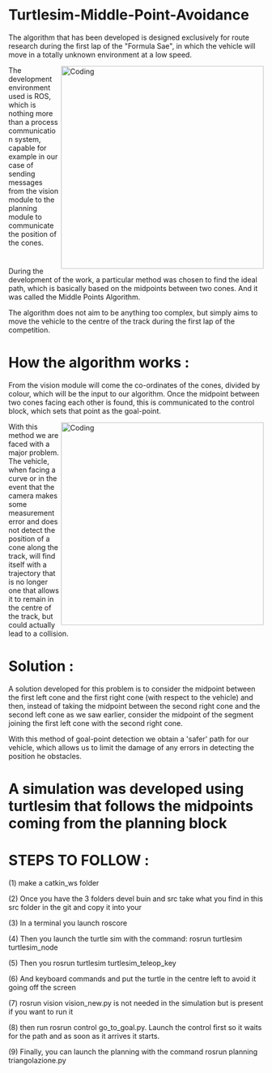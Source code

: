 # Turtlesim-Middle-Point-Avoidance
The algorithm that has been developed is designed exclusively for route research during the first lap of the "Formula Sae", in which the vehicle will move in a totally unknown environment at a low speed.

<img align="right" alt="Coding" width="400" src="https://i.ytimg.com/vi/vkVBi9LWJo0/maxresdefault.jpg">

The development environment used is 
ROS, which is nothing more than a process communication system, capable for example in our case of sending messages from the vision module to the planning module to communicate the position of the cones. 


#
During the development of the work, a particular method was chosen to find the ideal path, which is basically based on the midpoints between two cones.
And it was called the Middle Points Algorithm.
 
The algorithm does not aim to be anything too complex, but simply aims to move the vehicle to the centre of the track during the first lap of the competition.

# How the algorithm works :</h3>
From the vision module will come the co-ordinates of the cones, divided by colour, which will be the input to our algorithm.
Once the midpoint between two cones facing each other is found, this is communicated to the control block, which sets that point as the goal-point. 

<img align="right" alt="Coding" width="400" src="https://automaticaddison.com/wp-content/uploads/2021/05/13-goal-has-been-reached.jpg">

With this method we are faced with a major problem.
The vehicle, when facing a curve or in the event that the camera makes some measurement error and does not detect the position of a cone along the track, will find itself with a trajectory that is no longer one that allows it to remain in the centre of the track, but could actually lead to a collision.

# Solution : </h3>
A solution developed for this problem is to consider the midpoint between the first left cone and the first right cone (with respect to the vehicle) and then, instead of taking the midpoint between the second right cone and the second left cone as we saw earlier, consider the midpoint of the segment joining the first left cone with the second right cone.

With this method of goal-point detection we obtain a 'safer' path for our vehicle, which allows us to limit the damage of any errors in detecting the position he obstacles.

# A simulation was developed using turtlesim that follows the midpoints coming from the planning block </h3>

# STEPS TO FOLLOW : </h3> 


(1) make a catkin_ws folder

(2) Once you have the 3 folders devel buin and src take what you find in this src folder in the git and copy it into your

(3) In a terminal you launch roscore

(4) Then you launch the turtle sim with the command: rosrun turtlesim turtlesim_node

(5) Then you rosrun turtlesim turtlesim_teleop_key

(6) And keyboard commands and put the turtle in the centre left to avoid it going off the screen

(7) rosrun vision vision_new.py is not needed in the simulation but is present if you want to run it

(8) then run rosrun control go_to_goal.py. Launch the control first so it waits for the path and as soon as it arrives it starts.

(9) Finally, you can launch the planning with the command  rosrun planning triangolazione.py


